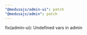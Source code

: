 ```yaml
---
"@medusajs/admin-ui": patch
"@medusajs/admin": patch
---
```


fix(admin-ui): Undefined vars in admin
